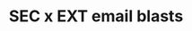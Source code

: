 ---
title: SEC x EXT email blasts
redirect_to: https://docs.google.com/document/d/1L5reUS9fUNIYZu2z4Vqyf9EKGjN8If37m73RVNPhrGU/edit?usp=sharing
redirect_from: 
  - /XCEmailBlastsGuide
  - /xcemailblastsguide
  - /SECxEXTBlasts
---